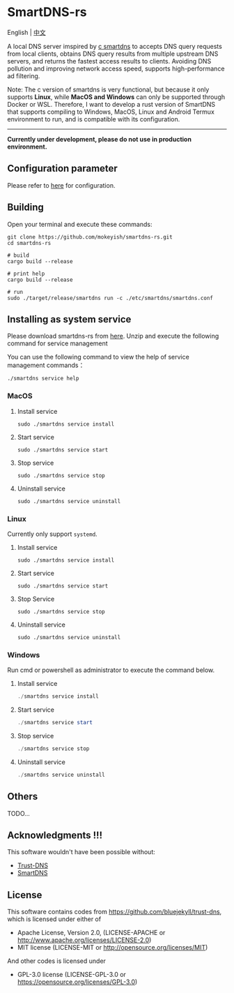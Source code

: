 # SmartDNS-rs

English | [中文](https://github.com/mokeyish/smartdns-rs/blob/master/README.md)

A local DNS server imspired by [c smartdns](https://github.com/pymumu/smartdns) to accepts DNS query requests from local clients, obtains DNS query results from multiple upstream DNS servers, and returns the fastest access results to clients.
Avoiding DNS pollution and improving network access speed, supports high-performance ad filtering.

Note: The c version of smartdns is very functional, but because it only supports **Linux**, while **MacOS and Windows** can only be supported through Docker or WSL. Therefore, I want to develop a rust version of SmartDNS that supports compiling to Windows, MacOS, Linux and Android Termux environment to run, and is compatible with its configuration.

---

**Currently under development, please do not use in production environment.**

## Configuration parameter

Please refer to [here](https://github.com/pymumu/smartdns/blob/master/ReadMe_en.md#configuration-parameter) for configuration.

## Building

Open your terminal and execute these commands:

```shell
git clone https://github.com/mokeyish/smartdns-rs.git
cd smartdns-rs

# build
cargo build --release

# print help
cargo build --release

# run
sudo ./target/release/smartdns run -c ./etc/smartdns/smartdns.conf
```

## Installing as system service

Please download smartdns-rs from [here](https://github.com/mokeyish/smartdns-rs/releases). 
Unzip and execute the following command for service management


You can use the following command to view the help of service management commands：

```shell
./smartdns service help
```

### MacOS

1. Install service

   ```shell
   sudo ./smartdns service install
   ```

2. Start service

   ```shell
   sudo ./smartdns service start
   ```

3. Stop service

   ```shell
   sudo ./smartdns service stop
   ```

4. Uninstall service

   ```shell
   sudo ./smartdns service uninstall
   ```

### Linux

Currently only support `systemd`.

1. Install service

   ```shell
   sudo ./smartdns service install
   ```

2. Start service

   ```shell
   sudo ./smartdns service start
   ```

3. Stop Service

   ```shell
   sudo ./smartdns service stop
   ```

4. Uninstall service

   ```shell
   sudo ./smartdns service uninstall
   ```

### Windows

Run cmd or powershell as administrator to execute the command below.

1. Install service

   ```powershell
   ./smartdns service install
   ```

2. Start service

   ```powershell
   ./smartdns service start
   ```

3. Stop service

   ```powershell
   ./smartdns service stop
   ```

4. Uninstall service

   ```powershell
   ./smartdns service uninstall
   ```


## Others

TODO...

## Acknowledgments !!!  

This software wouldn't have been possible without:

- [Trust-DNS](https://github.com/bluejekyll/trust-dns)
- [SmartDNS](https://github.com/pymumu/smartdns)



## License

This software contains codes from https://github.com/bluejekyll/trust-dns, which is licensed under either of


- Apache License, Version 2.0, (LICENSE-APACHE or http://www.apache.org/licenses/LICENSE-2.0)
- MIT license (LICENSE-MIT or http://opensource.org/licenses/MIT)


And other codes is licensed under

- GPL-3.0 license (LICENSE-GPL-3.0 or https://opensource.org/licenses/GPL-3.0)
